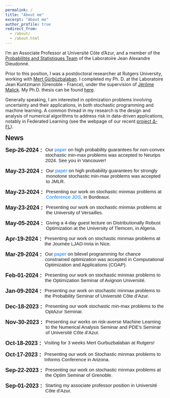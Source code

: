 ```yaml
---
permalink: /
title: "About me"
excerpt: "About me"
author_profile: true
redirect_from:
  - /about/
  - /about.html
---
```


<!-- ***I’m on the market for a postdoc position!*** -->

I’m an Associate Professor at Université Côte d’Azur, and a member of the [Probabilités and Statistiques Team](https://math.univ-cotedazur.fr) of the Laboratoire Jean Alexandre Dieudonné.

Prior to this position, I was a postdoctoral researcher at Rutgers University, working with [Mert Gürbüzbalaban](https://scholar.google.fr/citations?hl=fr&user=m-nZ7MgAAAAJ). I completed my Ph. D. at the Laboratoire Jean Kuntzmann (Grenoble - France), under the supervision of [Jérôme Malick](https://ljk.imag.fr/membres/Jerome.Malick/). My Ph.D. thesis can be found [here](/files/phd_thesis.pdf).

Generally speaking, I am interested in optimization problems involving uncertainty and their applications, in both stochastic programming and machine learning.  A common thread in my research is the design and analysis of numerical algorithms to address risk in data-driven applications, notably in Federated Learning (see the webpage of our recent [project &#916;-FL](/projects/sfl-overview/)).


<div style="font-family: Arial, sans-serif;">
    <b style="font-size:22px; font-family: 'Lora', sans-serif; margin-bottom: 10px; display: block;">News</b>
    <ul style="list-style-type: none; padding-left: 0; font-size: 15px;">
        <li style="margin-bottom: 15px; display: flex; align-items: flex-start;">
            <div style="flex-shrink: 0; margin-right: 10px;">
                <span style="font-weight: bold; font-size: 18px;">Sep-26-2024 :</span>
            </div>
            <div style="flex-grow: 1;">
              Our <a href="https://arxiv.org/pdf/2405.14130"
                   style="color: #007bff; text-decoration: none;"
                   onmouseover="this.style.color='#0056b3'; this.style.textDecoration='underline';"
                   onmouseout="this.style.color='#007bff'; this.style.textDecoration='none';"
                   onfocus="this.style.color='#0056b3'; this.style.textDecoration='underline';"
                   onblur="this.style.color='#007bff'; this.style.textDecoration='none';">paper</a> on high probability guarantees for non-convex stochastic min-max problems was accepted to Neurips 2024. See you in Vancouver!
            </div>
        </li>
        <li style="margin-bottom: 15px; display: flex; align-items: flex-start;">
            <div style="flex-shrink: 0; margin-right: 10px;">
                <span style="font-weight: bold; font-size: 18px;">May-23-2024 :</span>
            </div>
            <div style="flex-grow: 1;">
                Our <a href="https://arxiv.org/pdf/2304.00444"
                       style="color: #007bff; text-decoration: none;"
                       onmouseover="this.style.color='#0056b3'; this.style.textDecoration='underline';"
                       onmouseout="this.style.color='#007bff'; this.style.textDecoration='none';"
                       onfocus="this.style.color='#0056b3'; this.style.textDecoration='underline';"
                       onblur="this.style.color='#007bff'; this.style.textDecoration='none';">paper</a> on high probability guarantees for strongly monotone stochastic min-max problems was accepted to JMLR.
            </div>
        </li>
        <li style="margin-bottom: 15px; display: flex; align-items: flex-start;">
            <div style="flex-shrink: 0; margin-right: 10px;">
                <span style="font-weight: bold; font-size: 18px;">May-23-2024 :</span>
            </div>
            <div style="flex-grow: 1;">
                Presenting our work on stochastic minmax problems at <a href="https://jds2024.sciencesconf.org"
                       style="color: #007bff; text-decoration: none;"
                       onmouseover="this.style.color='#0056b3'; this.style.textDecoration='underline';"
                       onmouseout="this.style.color='#007bff'; this.style.textDecoration='none';"
                       onfocus="this.style.color='#0056b3'; this.style.textDecoration='underline';"
                       onblur="this.style.color='#007bff'; this.style.textDecoration='none';">Conference JDS</a>, in Bordeaux.
            </div>
        </li>
        <li style="margin-bottom: 15px; display: flex; align-items: flex-start;">
            <div style="flex-shrink: 0; margin-right: 10px;">
                <span style="font-weight: bold; font-size: 18px;">May-23-2024 :</span>
            </div>
            <div style="flex-grow: 1;">
                Presenting our work on stochastic minmax problems at the University of Versailles.
            </div>
        </li>
        <li style="margin-bottom: 15px; display: flex; align-items: flex-start;">
            <div style="flex-shrink: 0; margin-right: 10px;">
                <span style="font-weight: bold; font-size: 18px;">May-05-2024 :</span>
            </div>
            <div style="flex-grow: 1;">
                Giving a 4-day guest lecture on Distributionally Robust Optimization at the University of Tlemcen, in Algeria.
            </div>
        </li>
        <li style="margin-bottom: 15px; display: flex; align-items: flex-start;">
            <div style="flex-shrink: 0; margin-right: 10px;">
                <span style="font-weight: bold; font-size: 18px;">Apr-19-2024 :</span>
            </div>
            <div style="flex-grow: 1;">
                Presenting our work on stochastic minmax problems at the Journée LJAD-Inria in Nice.
            </div>
        </li>
        <li style="margin-bottom: 15px; display: flex; align-items: flex-start;">
            <div style="flex-shrink: 0; margin-right: 10px;">
                <span style="font-weight: bold; font-size: 18px;">Mar-29-2024 :</span>
            </div>
            <div style="flex-grow: 1;">
                Our <a href="https://arxiv.org/pdf/2103.10832.pdf"
                       style="color: #007bff; text-decoration: none;"
                       onmouseover="this.style.color='#0056b3'; this.style.textDecoration='underline';"
                       onmouseout="this.style.color='#007bff'; this.style.textDecoration='none';"
                       onfocus="this.style.color='#0056b3'; this.style.textDecoration='underline';"
                       onblur="this.style.color='#007bff'; this.style.textDecoration='none';">paper</a>
                on bilevel programming for chance constrained optimization was accepted in Computational Optimization and Applications (COAP).
            </div>
        </li>     
        <li style="margin-bottom: 15px; display: flex; align-items: flex-start;">
            <div style="flex-shrink: 0; margin-right: 10px;">
                <span style="font-weight: bold; font-size: 18px;">Feb-01-2024 :</span>
            </div>
            <div style="flex-grow: 1;">
                Presenting our work on stochastic minmax problems to the Optimization Seminar of Avignon Université.
            </div>
        </li>                  
        <li style="margin-bottom: 15px; display: flex; align-items: flex-start;">
            <div style="flex-shrink: 0; margin-right: 10px;">
                <span style="font-weight: bold; font-size: 18px;">Jan-09-2024 :</span>
            </div>
            <div style="flex-grow: 1;">
                Presenting our work on stochastic minmax problems to the Probability Seminar of Université Côte d’Azur.
            </div>
        </li>
        <li style="margin-bottom: 15px; display: flex; align-items: flex-start;">
            <div style="flex-shrink: 0; margin-right: 10px;">
                <span style="font-weight: bold; font-size: 18px;">Dec-18-2023 :</span>
            </div>
            <div style="flex-grow: 1;">
                Presenting our work stochastic min-max problems to the OptAzur Seminar.
            </div>
        </li>
        <li style="margin-bottom: 15px; display: flex; align-items: flex-start;">
            <div style="flex-shrink: 0; margin-right: 10px;">
                <span style="font-weight: bold; font-size: 18px;">Nov-30-2023 :</span>
            </div>
            <div style="flex-grow: 1;">
                Presenting our works on risk-averse Machine Learning to the Numerical Analysis Seminar and PDE’s Seminar of Université Côte d’Azur.
            </div>
        </li>
        <li style="margin-bottom: 15px; display: flex; align-items: flex-start;">
            <div style="flex-shrink: 0; margin-right: 10px;">
                <span style="font-weight: bold; font-size: 18px;">Oct-18-2023 :</span>
            </div>
            <div style="flex-grow: 1;">
                Visiting for 3 weeks Mert Gurbuzbalaban at Rutgers!
            </div>
        </li>
        <li style="margin-bottom: 15px; display: flex; align-items: flex-start;">
            <div style="flex-shrink: 0; margin-right: 10px;">
                <span style="font-weight: bold; font-size: 18px;">Oct-17-2023 :</span>
            </div>
            <div style="flex-grow: 1;">
                Presenting our work on Stochastic minmax problems to Informs Conference in Arizona.
            </div>
        </li>
        <li style="margin-bottom: 15px; display: flex; align-items: flex-start;">
            <div style="flex-shrink: 0; margin-right: 10px;">
                <span style="font-weight: bold; font-size: 18px;">Sep-22-2023 :</span>
            </div>
            <div style="flex-grow: 1;">
                Presenting our work on stochastic minmax problems at the Optim Seminar of Grenoble.
            </div>
        </li>
        <li style="margin-bottom: 15px; display: flex; align-items: flex-start;">
            <div style="flex-shrink: 0; margin-right: 10px;">
                <span style="font-weight: bold; font-size: 18px;">Sep-01-2023 :</span>
            </div>
            <div style="flex-grow: 1;">
                Starting my associate professor position in Université Côte d’Azur.
            </div>
        </li>
        <!-- Repeat the same structure for other list items -->
    </ul>
</div>
